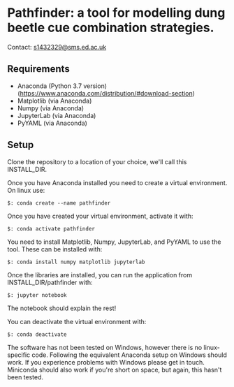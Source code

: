 # Pathfinder: a tool for modelling dung beetle cue combination strategies. #
Contact: s1432329@sms.ed.ac.uk

## Requirements ##
- Anaconda (Python 3.7 version) (https://www.anaconda.com/distribution/#download-section)
- Matplotlib (via Anaconda)
- Numpy (via Anaconda)
- JupyterLab (via Anaconda)
- PyYAML (via Anaconda)

## Setup ##
Clone the repository to a location of your choice, we'll call this INSTALL_DIR.

Once you have Anaconda installed you need to create a virtual environment. On
linux use:

`$: conda create --name pathfinder`

Once you have created your virtual environment, activate it with:

`$: conda activate pathfinder`

You need to install Matplotlib, Numpy, JupyterLab, and PyYAML to use the tool.
These can be installed with:

`$: conda install numpy matplotlib jupyterlab`

Once the libraries are installed, you can run the application from
INSTALL_DIR/pathfinder with:

`$: jupyter notebook`

The notebook should explain the rest!

You can deactivate the virtual environment with:

`$: conda deactivate`

The software has not been tested on Windows, however there is no linux-specific
code. Following the equivalent Anaconda setup on Windows should work. If you
experience problems with Windows please get in touch. Miniconda should also
work if you're short on space, but again, this hasn't been tested.
